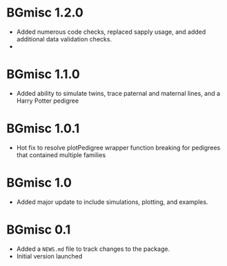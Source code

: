 # BGmisc 1.2.0
* Added numerous code checks, replaced sapply usage, and added additional data validation checks.
* 
# BGmisc 1.1.0
* Added ability to simulate twins, trace paternal and maternal lines, and a Harry Potter pedigree

# BGmisc 1.0.1
* Hot fix to resolve plotPedigree wrapper function breaking for pedigrees that contained multiple families

# BGmisc 1.0

* Added major update to include simulations, plotting, and examples. 

# BGmisc 0.1

* Added a `NEWS.md` file to track changes to the package.
* Initial version launched
